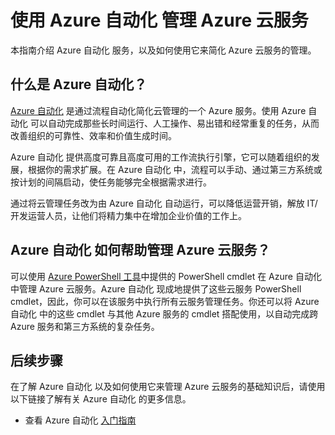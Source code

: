 <properties pageTitle="使用 Azure 自动化 管理 Azure 云服务" description="了解如何使用 Azure 自动化 服务来方便管理 Azure 云服务。" services="automation, cloud-services" documentationCenter="" authors="jodoglevy" manager="eamono" editor="Eric Chen"/>
<tags ms.service="automation, cloud-services"
    ms.date=""
    wacn.date=""
    />

# 使用 Azure 自动化 管理 Azure 云服务

本指南介绍 Azure 自动化 服务，以及如何使用它来简化 Azure 云服务的管理。

## 什么是 Azure 自动化？

[Azure 自动化](/documentation/services/automation/) 是通过流程自动化简化云管理的一个 Azure 服务。使用 Azure 自动化 可以自动完成那些长时间运行、人工操作、易出错和经常重复的任务，从而改善组织的可靠性、效率和价值生成时间。

Azure 自动化 提供高度可靠且高度可用的工作流执行引擎，它可以随着组织的发展，根据你的需求扩展。在 Azure 自动化 中，流程可以手动、通过第三方系统或按计划的间隔启动，使任务能够完全根据需求进行。

通过将云管理任务改为由 Azure 自动化 自动运行，可以降低运营开销，解放 IT/开发运营人员，让他们将精力集中在增加企业价值的工作上。 


## Azure 自动化 如何帮助管理 Azure 云服务？

可以使用 [Azure PowerShell 工具](https://msdn.microsoft.com/library/azure/jj156055.aspx)中提供的 PowerShell cmdlet 在 Azure 自动化 中管理 Azure 云服务。Azure 自动化 现成地提供了这些云服务 PowerShell cmdlet，因此，你可以在该服务中执行所有云服务管理任务。你还可以将 Azure 自动化 中的这些 cmdlet 与其他 Azure 服务的 cmdlet 搭配使用，以自动完成跨 Azure 服务和第三方系统的复杂任务。


## 后续步骤

在了解 Azure 自动化 以及如何使用它来管理 Azure 云服务的基础知识后，请使用以下链接了解有关 Azure 自动化 的更多信息。

* 查看 Azure 自动化 [入门指南](/documentation/articles/automation-create-runbook-from-samples/)
